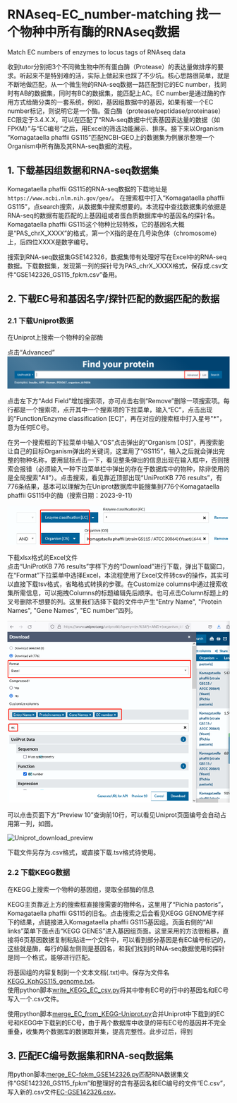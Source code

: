 # RNAseq-EC_number-matching 找一个物种中所有酶的RNAseq数据
Match EC numbers of enzymes to locus tags of RNAseq data

收到tutor分别把3个不同微生物中所有蛋白酶（Protease）的表达量做排序的要求。听起来不是特别难的活，实际上做起来也踩了不少坑。核心思路很简单，就是不断地做匹配，从一个微生物的RNA-seq数据一路匹配到它的EC number，找同时有AB的数据集，同时有BC的数据集，能匹配上AC。EC number是通过酶的作用方式给酶分类的一套系统，例如，基因组数据中的基因，如果有被一个EC number标记，则说明它是一个酶。蛋白酶（protease/peptidase/proteinase）EC限定于3.4.X.X，可以在匹配了“RNA-seq数据中代表基因表达量的数据（如FPKM）”与“EC编号”之后，用Excel的筛选功能展示、排序。接下来以Organism “Komagataella phaffii GS115”匹配NCBI-GEO上的数据集为例展示整理一个Organism中所有酶及其RNA-seq数据的流程。

## 1. 下载基因组数据和RNA-seq数据集

Komagataella phaffii GS115的RNA-seq数据的下载地址是``https://www.ncbi.nlm.nih.gov/geo/``。
在搜索框中打入“Komagataella phaffii GS115”，点search搜索，从数据集中搜索想要的。本流程中查找数据集的依据是RNA-seq的数据有能匹配的上基因组或者蛋白质数据库中的基因名的探针名。Komagataella phaffii GS115这个物种比较特殊，它的基因名大概是“PAS_chrX_XXXX”的格式，第一个X指的是在几号染色体（chromosome）上，后四位XXXX是数字编号。  
  
搜索到RNA-seq数据集GSE142326，数据集带有处理好写在Excel中的RNA-seq数据。下载数据集，发现第一列的探针号为PAS_chrX_XXXX格式，保存成.csv文件“GSE142326_GS115_fpkm.csv”备用。  
  
## 2. 下载EC号和基因名字/探针匹配的数据匹配的数据
### 2.1 下载Uniprot数据
在Uniprot上搜索一个物种的全部酶
  
点击“Advanced”
![Uniprot_main](https://github.com/holden-lyn/RNAseq-EC_number-matching/blob/main/picture_RNAseq-EC_number-matching/Uniprot_main.png) 
  
点击左下方“Add Field”增加搜索项，亦可点击右侧“Remove”删除一项搜索项。每行都是一个搜索项，点开其中一个搜索项的下拉菜单，输入“EC”，点击出现的“Function/Enzyme classification \[EC]”，再在对应的搜索框中打入星号"*"，意为任何EC号。  

在另一个搜索框的下拉菜单中输入“OS”点击弹出的“Organism \[OS]”，再搜索能让自己的目标Organism弹出的关键词，这里用了“GS115”，输入之后就会弹出完整的物种名称，要用鼠标点击一下，看见整条弹出的信息出现在输入框中，否则搜索会报错（必须输入一种下拉菜单栏中弹出的存在于数据库中的物种，除非使用的是全局搜索"All"）。点击搜索，看见靠近顶部出现“UniProtKB 776 results”，有776条结果，基本可以理解为在Uniprot数据库中能搜集到776个Komagataella phaffii GS115中的酶（搜索日期：2023-9-11）  
  
![Uniprot_advance](https://github.com/holden-lyn/RNAseq-EC_number-matching/blob/main/picture_RNAseq-EC_number-matching/Uniprot_advance.png)  

下载xlsx格式的Excel文件  
点击“UniProtKB 776 results”字样下方的“Download”进行下载，弹出下载窗口，在“Format”下拉菜单中选择Excel，本流程使用了Excel文件转csv的操作，其实可以直接下载tsv格式，省略格式转换的步骤。在Customize columns中通过搜索收集所需信息，可以拖拽Columns的标题编辑先后顺序。也可点击Column标题上的叉号删除不想要的列。这里我们选择下载的文件中产生"Entry Name", "Protein Names", "Gene Names", "EC number"四列。

![Uniprot_download_options](https://github.com/holden-lyn/RNAseq-EC_number-matching/blob/main/picture_RNAseq-EC_number-matching/Uniprot_download_options.png) 
  
可以点击页面下方“Preview 10”查询前10行，可以看见Uniprot页面编号会自动占用第一列，如图。

![Uniprot_download_preview](..picture_RNAseq-EC_number-matching/Uniprot_download_preview.png)
  
下载文件另存为.csv格式，或直接下载.tsv格式待使用。
  
  
### 2.2 下载KEGG数据
在KEGG上搜索一个物种的基因组，提取全部酶的信息  
  
KEGG主页靠近上方的搜索框直接搜需要的物种名，这里用了“Pichia pastoris”，Komagataella phaffii GS115的旧名。点击搜索之后会看见KEGG GENOME字样下的结果，点链接进入Komagataella phaffii GS115基因组。页面右侧的“All links”菜单下面点击“KEGG GENES”进入基因组页面。这里采用的方法很粗暴，直接将6页基因数据复制粘贴进一个文件中，可以看到部分基因是有EC编号标记的，这些就是酶，每行的最左侧则是基因名，和我们找到的RNA-seq数据使用的探针是同一个格式，能够进行匹配。  
  
将基因组的内容复制到一个文本文档(.txt)中。保存为文件名[KEGG_KphGS115_genome.txt]()。  
使用python脚本[write_KEGG_EC_csv.py]()将其中带有EC号的行中的基因名和EC号写入一个.csv文件。  
  
使用python脚本[merge_EC_from_KEGG-Uniprot.py]()合并Uniprot中下载到的EC号和KEGG中下载到的EC号，由于两个数据库中收录的带有EC号的基因并不完全重叠，收集两个数据库的数据取并集，提高完整性。此步过后，得到  
  
  
## 3. 匹配EC编号数据集和RNA-seq数据集
用python脚本[merge_EC-fpkm_GSE142326.py]()匹配RNA数据集文件“GSE142326_GS115_fpkm”和整理好的含有基因名和EC编号的文件“EC.csv”，写入新的.csv文件[EC-GSE142326.csv]()。
